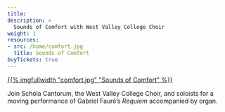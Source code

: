 ```yaml
---
title:
description: >
  Sounds of Comfort with West Valley College Choir
weight: 1
resources:
- src: /home/comfort.jpg
  title: Sounds of Comfort
buyTickets: true
---
```


<a href="/concerts/comfort">{{% imgfullwidth "comfort.jpg" "Sounds of Comfort" %}}</a>

Join Schola Cantorum, the West Valley College Choir, and soloists for a
moving performance of Gabriel Faur&eacute;&rsquo;s _Requiem_ accompanied by organ.